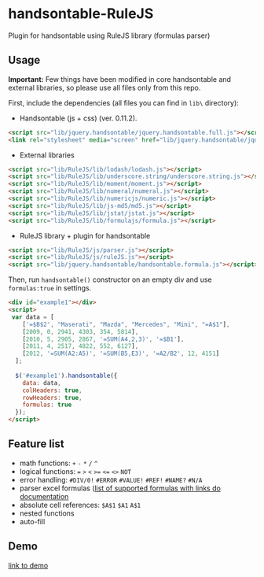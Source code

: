 handsontable-RuleJS
===================

Plugin for handsontable using RuleJS library (formulas parser)

## Usage

__Important:__ Few things have been modified in core handsontable and external libraries, so please use all files only from this repo.


First, include the dependencies (all files you can find in `lib\` directory):


*  Handsontable (js + css) (ver. 0.11.2). 

```html
<script src="lib/jquery.handsontable/jquery.handsontable.full.js"></script>
<link rel="stylesheet" media="screen" href="lib/jquery.handsontable/jquery.handsontable.full.css">
```


*  External libraries 

```html
<script src="lib/RuleJS/lib/lodash/lodash.js"></script>
<script src="lib/RuleJS/lib/underscore.string/underscore.string.js"></script>
<script src="lib/RuleJS/lib/moment/moment.js"></script>
<script src="lib/RuleJS/lib/numeral/numeral.js"></script>
<script src="lib/RuleJS/lib/numericjs/numeric.js"></script>
<script src="lib/RuleJS/lib/js-md5/md5.js"></script>
<script src="lib/RuleJS/lib/jstat/jstat.js"></script>
<script src="lib/RuleJS/lib/formulajs/formula.js"></script>
```


*  RuleJS library + plugin for handsontable

```html
<script src="lib/RuleJS/js/parser.js"></script>
<script src="lib/RuleJS/js/ruleJS.js"></script>
<script src="lib/jquery.handsontable/handsontable.formula.js"></script>
```

Then, run `handsontable()` constructor on an empty div and use `formulas:true` in settings.

```html
<div id="example1"></div>
<script>
 var data = [
    ['=$B$2', "Maserati", "Mazda", "Mercedes", "Mini", "=A$1"],
    [2009, 0, 2941, 4303, 354, 5814],
    [2010, 5, 2905, 2867, '=SUM(A4,2,3)', '=$B1'],
    [2011, 4, 2517, 4822, 552, 6127],
    [2012, '=SUM(A2:A5)', '=SUM(B5,E3)', '=A2/B2', 12, 4151]
  ];
  
  $('#example1').handsontable({
    data: data,
    colHeaders: true,
    rowHeaders: true,
    formulas: true
  });
</script>
```


## Feature list


* math functions: `+` `-` `*` `/` `^`
* logical functions: `=` `>` `<` `>=` `<=` `<>` `NOT`
* error handling: `#DIV/0!` `#ERROR` `#VALUE!` `#REF!` `#NAME?` `#N/A`
* parser excel formulas ([list of supported formulas with links do documentation](http://handsontable.github.io/RuleJS/)
* absolute cell references: `$A$1` `$A1` `A$1`
* nested functions 
* auto-fill 


## Demo

[link to demo](http://handsontable.github.io/handsontable-RuleJS/)
